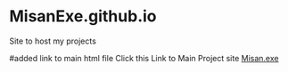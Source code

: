 # MisanExe.github.io
Site to host my projects 

#added link to main html file
Click this Link to Main Project site [Misan.exe](misan.exe.github.io/main.html)
